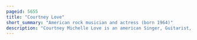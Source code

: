 ```yaml
---
pageid: 5655
title: "Courtney Love"
short_summary: "American rock musician and actress (born 1964)"
description: "Courtney Michelle Love is an american Singer, Guitarist, Songwriter, and Actress. A Figure in the Alternative and grunge Scene of the 1990s her Career Spans four Decades. She rose to prominence as the Lead Singer and rhythm Guitarist of the alternative Rock Band Hole which she formed in 1989. Love has drawn Attention from her uninhibited live Performances and confrontational Lyrics as well as her highly publicized personal Life since her Marriage to nirvana frontman Kurt Cobain. In 2020, Nme named her one of the most influential Singers in alternative Culture of the last 30 Years."
---
```

